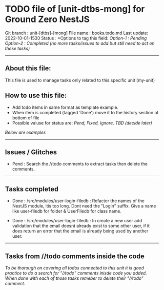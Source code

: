 # TODO file of [unit-dtbs-mong] for Ground Zero NestJS

Git branch : unit-[dtbs]-[mong]
File name  : books.todo.md
Last update: 2022-10-01-1530
Status     : *Options to tag this field:
     *Option-1 : Pending* 
     *Option-2 : Completed (no more tasks/issues to add but still need to act on these tasks)*


-----------------------------------------------------------

## About this file:
This file is used to manage tasks only related to this specific unit (my-unit)

## How to use this file:
- Add todo items in same format as template example.
- When item is completed (tagged 'Done') move it to the history section at bottom of file
- Possible valuse for status are: *Pend, Fixed, Ignore, TBD (decide later)*

*Below are examples*

-----------------------------------------------------------
## Issues / Glitches 

- Pend : Search the //todo comments to extract tasks then delete the comments. 


--------------------
## Tasks completed
- Done : /src/modules/user-login-filedb : Refactor the names of the NestJS module, itis too long. Dont need the 
        "Login" suffix. Give a name like user-filedb for folder & UserFiledb for class name.

- Done : /src/modules/user-login-filedb : In create a new user add validation that the email doesnt already exist
         to some other user, if it does return an error that the email is already being used by another user.

-----------------------------------------------------------
## Tasks from //todo comments inside the code
 *To be thorough on covering all todos connected to this unit it is good practice to*
*do a search for "//todo" comments inisde code you added.*
*When done with each of those tasks remeber to delete their "//todo" comment.*
